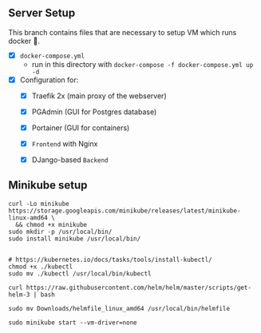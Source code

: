 ## Server Setup

This branch contains files that are necessary to setup VM which runs docker 🐋.

  - [x] `docker-compose.yml`
    - run in this directory with `docker-compose -f docker-compose.yml up -d`
  - [x] Configuration for:
    - [x] Traefik 2x (main proxy of the webserver)
    - [x] PGAdmin (GUI for Postgres database)
    - [x] Portainer (GUI for containers)
    - [x] `Frontend` with Nginx
    - [x] DJango-based `Backend`


## Minikube setup

```
curl -Lo minikube https://storage.googleapis.com/minikube/releases/latest/minikube-linux-amd64 \
  && chmod +x minikube
sudo mkdir -p /usr/local/bin/
sudo install minikube /usr/local/bin/


# https://kubernetes.io/docs/tasks/tools/install-kubectl/
chmod +x ./kubectl
sudo mv ./kubectl /usr/local/bin/kubectl

curl https://raw.githubusercontent.com/helm/helm/master/scripts/get-helm-3 | bash

sudo mv Downloads/helmfile_linux_amd64 /usr/local/bin/helmfile
```


```
sudo minikube start --vm-driver=none
```








